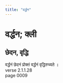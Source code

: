 ```yaml
---
title: "वर्द्धन"
---
```


# वर्द्धन; क्ली
## छेदन, वृद्धि
वर्द्धनं छेदनं प्रोक्तं वर्द्धनं वृद्धिरुच्यते ।<br />verse 2.1.1.28<br />page 0009

